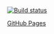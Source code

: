 [![Build status](https://ci.appveyor.com/api/projects/status/nyiojiwhk0mic3jm?svg=true)](https://ci.appveyor.com/project/ruslanraindrop/ahj2-1)

[GitHub Pages](https://ruslanraindrop.github.io/ahj2.1/)